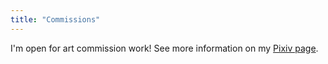 ```yaml
---
title: "Commissions"
---
```


I'm open for art commission work! See more information on my [Pixiv page](https://www.pixiv.net/en/users/58118005/request).
